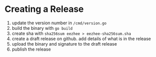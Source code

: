 # Creating a Release

1. update the version number in `/cmd/version.go`
1. build the binary with `go build`
1. create sha with `sha256sum eezhee > eezhee-sha256sum.sha`
1. create a draft release on github.  add details of what is in the release
1. upload the binary and signature to the draft release
1. publish the release
